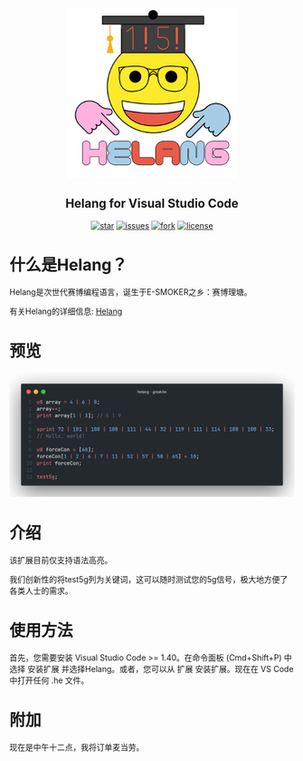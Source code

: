 <p align="center">
   <a href="https://space.bilibili.com/163637592" target="_blank" rel="noopener noreferrer">
      <img width="300" src="/images/logo.svg" alt="Logo">
   </a>
</p>
<h2 align="center">Helang for Visual Studio Code</h2>

<p align=center>
<a href="#"><img alt="star" src="https://img.shields.io/github/stars/glut410/vscode-helang?color=yellow&style=for-the-badge"></a>
<a href="#"><img alt="issues" src="https://img.shields.io/github/issues/glut410/vscode-helang?style=for-the-badge"></a>
<a href="#"><img alt="fork" src="https://img.shields.io/github/forks/glut410/vscode-helang?style=for-the-badge"></a>
<a href="#"><img alt="license" src="https://img.shields.io/github/license/glut410/vscode-helang?color=purple&style=for-the-badge"></a>
</p>

# 什么是Helang？

Helang是次世代赛博编程语言，诞生于E-SMOKER之乡：赛博理塘。

有关Helang的详细信息: [Helang](https://github.com/kifuan/helang)

# 预览
<div align=center>
<img src="/images/preview.png"/>
</div>

# 介绍
该扩展目前仅支持语法高亮。

我们创新性的将test5g列为关键词，这可以随时测试您的5g信号，极大地方便了各类人士的需求。

# 使用方法
首先，您需要安装 Visual Studio Code >= 1.40。在命令面板 (Cmd+Shift+P) 中选择 安装扩展 并选择Helang。或者，您可以从 扩展 安装扩展。现在在 VS Code 中打开任何 .he 文件。
# 附加

现在是中午十二点，我将订单麦当劳。
